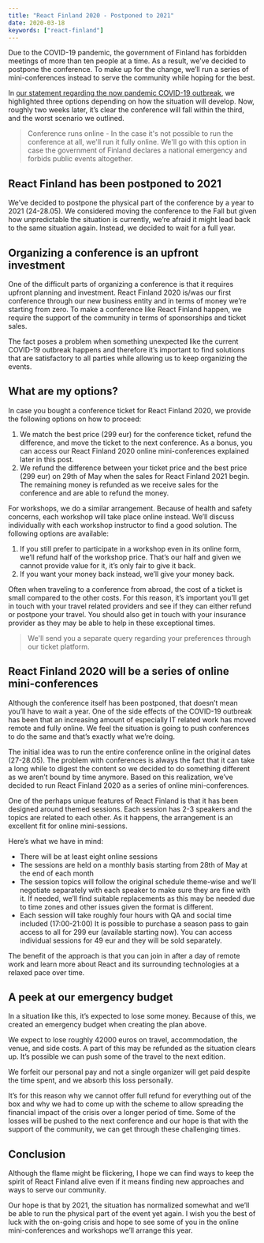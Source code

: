 ```yaml
---
title: "React Finland 2020 - Postponed to 2021"
date: 2020-03-18
keywords: ["react-finland"]
---
```


Due to the COVID-19 pandemic, the government of Finland has forbidden meetings of more than ten people at a time. As a result, we’ve decided to postpone the conference. To make up for the change, we’ll run a series of mini-conferences instead to serve the community while hoping for the best.

In [our statement regarding the now pandemic COVID-19 outbreak](https://react-finland.fi/blog/covid-19-statement/), we highlighted three options depending on how the situation will develop. Now, roughly two weeks later, it’s clear the conference will fall within the third, and the worst scenario we outlined.

> Conference runs online - In the case it's not possible to run the conference at all, we'll run it fully online. We'll go with this option in case the government of Finland declares a national emergency and forbids public events altogether.

## React Finland has been postponed to 2021

We’ve decided to postpone the physical part of the conference by a year to 2021 (24-28.05). We considered moving the conference to the Fall but given how unpredictable the situation is currently, we’re afraid it might lead back to the same situation again. Instead, we decided to wait for a full year.

## Organizing a conference is an upfront investment

One of the difficult parts of organizing a conference is that it requires upfront planning and investment. React Finland 2020 is/was our first conference through our new business entity and in terms of money we’re starting from zero. To make a conference like React Finland happen, we require the support of the community in terms of sponsorships and ticket sales.

The fact poses a problem when something unexpected like the current COVID-19 outbreak happens and therefore it’s important to find solutions that are satisfactory to all parties while allowing us to keep organizing the events.

## What are my options?

In case you bought a conference ticket for React Finland 2020, we provide the following options on how to proceed:

1. We match the best price (299 eur) for the conference ticket, refund the difference, and move the ticket to the next conference. As a bonus, you can access our React Finland 2020 online mini-conferences explained later in this post.
2. We refund the difference between your ticket price and the best price (299 eur) on 29th of May when the sales for React Finland 2021 begin. The remaining money is refunded as we receive sales for the conference and are able to refund the money.

For workshops, we do a similar arrangement. Because of health and safety concerns, each workshop will take place online instead. We’ll discuss individually with each workshop instructor to find a good solution. The following options are available:

1. If you still prefer to participate in a workshop even in its online form, we’ll refund half of the workshop price. That’s our half and given we cannot provide value for it, it’s only fair to give it back.
2. If you want your money back instead, we’ll give your money back.

Often when traveling to a conference from abroad, the cost of a ticket is small compared to the other costs. For this reason, it’s important you’ll get in touch with your travel related providers and see if they can either refund or postpone your travel. You should also get in touch with your insurance provider as they may be able to help in these exceptional times.

> We'll send you a separate query regarding your preferences through our ticket platform.

## React Finland 2020 will be a series of online mini-conferences

Although the conference itself has been postponed, that doesn’t mean you’ll have to wait a year. One of the side effects of the COVID-19 outbreak has been that an increasing amount of especially IT related work has moved remote and fully online. We feel the situation is going to push conferences to do the same and that’s exactly what we’re doing.

The initial idea was to run the entire conference online in the original dates (27-28.05). The problem with conferences is always the fact that it can take a long while to digest the content so we decided to do something different as we aren’t bound by time anymore. Based on this realization, we’ve decided to run React Finland 2020 as a series of online mini-conferences.

One of the perhaps unique features of React Finland is that it has been designed around themed sessions. Each session has 2-3 speakers and the topics are related to each other. As it happens, the arrangement is an excellent fit for online mini-sessions.

Here’s what we have in mind:

- There will be at least eight online sessions
- The sessions are held on a monthly basis starting from 28th of May at the end of each month
- The session topics will follow the original schedule theme-wise and we’ll negotiate separately with each speaker to make sure they are fine with it. If needed, we’ll find suitable replacements as this may be needed due to time zones and other issues given the format is different.
- Each session will take roughly four hours with QA and social time included (17:00-21:00)
  It is possible to purchase a season pass to gain access to all for 299 eur (available starting now). You can access individual sessions for 49 eur and they will be sold separately.

The benefit of the approach is that you can join in after a day of remote work and learn more about React and its surrounding technologies at a relaxed pace over time.

## A peek at our emergency budget

In a situation like this, it’s expected to lose some money. Because of this, we created an emergency budget when creating the plan above.

We expect to lose roughly 42000 euros on travel, accommodation, the venue, and side costs. A part of this may be refunded as the situation clears up. It’s possible we can push some of the travel to the next edition.

We forfeit our personal pay and not a single organizer will get paid despite the time spent, and we absorb this loss personally.

It’s for this reason why we cannot offer full refund for everything out of the box and why we had to come up with the scheme to allow spreading the financial impact of the crisis over a longer period of time. Some of the losses will be pushed to the next conference and our hope is that with the support of the community, we can get through these challenging times.

## Conclusion

Although the flame might be flickering, I hope we can find ways to keep the spirit of React Finland alive even if it means finding new approaches and ways to serve our community.

Our hope is that by 2021, the situation has normalized somewhat and we’ll be able to run the physical part of the event yet again. I wish you the best of luck with the on-going crisis and hope to see some of you in the online mini-conferences and workshops we’ll arrange this year.
